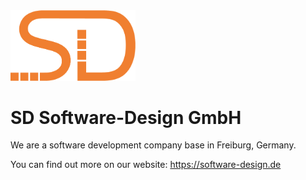 <img src="/profile/SD_orange.png" width=200>

# SD Software-Design GmbH
We are a software development company base in Freiburg, Germany.

You can find out more on our website:
https://software-design.de 
